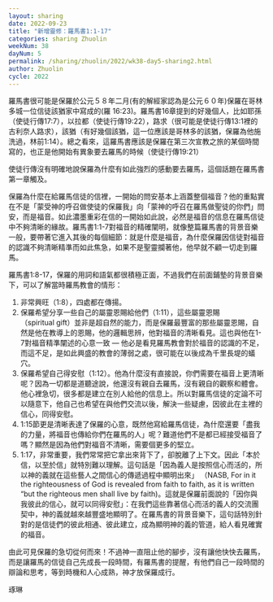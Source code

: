 ```yaml
---
layout: sharing
date: 2022-09-23
title: "新增靈修：羅馬書1:1-17"
categories: sharing Zhuolin
weekNum: 38
dayNum: 5
permalink: /sharing/zhuolin/2022/wk38-day5-sharing2.html
author: Zhuolin
cycle: 2022
---  
```


羅馬書很可能是保羅於公元５８年二月(有的解經家認為是公元６０年)保羅在哥林多城一位信徒該猶家中寫成的(羅 16:23)。羅馬書16章提到的好幾個人，比如耶孫（使徒行傳17:7），以拉都（使徒行傳19:22），路求（很可能是使徒行傳13:1裡的古利奈人路求），該猶（有好幾個該猶，這一位應該是哥林多的該猶，保羅為他施洗過，林前1:14）。總之看來，這羅馬書應該是保羅在第三次宣教之旅的某個時間寫的，也正是他開始有異象要去羅馬的時候（使徒行傳19:21）

使徒行傳沒有明確地說保羅為什麼有如此強烈的感動要去羅馬，這個話題在羅馬書第一章觸及。

保羅為什麼在給羅馬信徒的信裡，一開始的問安基本上涵蓋整個福音？他的重點實在不是「蒙受神的呼召做使徒的保羅我」向「蒙神的呼召在羅馬做聖徒的你們」問安，而是福音。如此濃墨重彩在信的一開始如此說，必然是福音的信息在羅馬信徒中不夠清晰的緣故。羅馬書1:1-7對福音的精確闡明，就像整篇羅馬書的背景音樂一般，要帶著它進入其後的每個細節：就是什麼是福音，為什麼保羅因信徒對福音的認識不夠清晰精準而如此焦急，如果不是聖靈攔著他，他早就不顧一切走到羅馬。

羅馬書1:8-17，保羅的用詞和語氣都很積極正面，不過我們在前面鋪墊的背景音樂下，可以了解當時羅馬教會的情形：

1. 非常興旺（1:8），四處都在傳揚。
2. 保羅希望分享一些自己的屬靈恩賜給他們（1:11），這些屬靈恩賜（spiritual gift）並非是超自然的能力，而是保羅最豐富的那些屬靈恩賜，自然是他在教導上的恩賜，他的邏輯思辨，他對福音的清晰看見。這也與他在1-7對福音精準闡述的心意一致 — 他必是看見羅馬教會對於福音的認識的不足，而這不足，是如此興盛的教會的薄弱之處，很可能在以後成為千里長堤的蟻穴。
3. 保羅希望自己得安慰（1:12）。他為什麼沒有直接說，你們需要在福音上更清晰呢？因為一切都是道聽途說，他還沒有親自去羅馬，沒有親自的觀察和體會。他心裡急切，很多都是建立在別人給他的信息上。所以對羅馬信徒的定論不可以隨意下，他自己也希望在與他們交流以後，解決一些疑慮，因彼此在主裡的信心，同得安慰。
4. 1:15節更是清晰表達了保羅的心意，既然他寫給羅馬信徒，為什麼還要「盡我的力量，將福音也傳給你們在羅馬的人」呢？難道他們不是都已經接受福音了嗎？顯然是因為他們對福音不清晰，需要個更多的堅立。
5. 1:17，非常重要，我們常常把它拿出來背下了，卻脫離了上下文。因此「本於信，以至於信」就特別難以理解。這句話是「因為義人是按照信心而活的，所以神的義就在這些藝人之間信心的傳遞過程中顯明出來」 （NASB, For in it the righteousness of God is revealed from faith to faith, as it is written “but the righteous men shall live by faith)。這就是保羅前面說的「因你與我彼此的信心，就可以同得安慰」：在我們這些靠著信心而活的義人的交流團契中，神的義就越來越豐盛地顯明了。在羅馬書的背景音樂下，這句話特別針對的是信徒們的彼此相通、彼此建立，成為顯明神的義的管道，給人看見確實的福音。

由此可見保羅的急切從何而來！不過神一直阻止他的腳步，沒有讓他快快去羅馬，而是讓羅馬的信徒自己先成長一段時間，有羅馬書的提醒，有他們自己一段時間的辯論和思考，等到時機和人心成熟，神才放保羅成行。

琢琳

